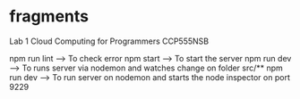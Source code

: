 # fragments

Lab 1 Cloud Computing for Programmers CCP555NSB

npm run lint --> To check error
npm start --> To start the server
npm run dev --> To runs server via nodemon and watches change on folder src/\*\*
npm run dev --> To run server on nodemon and starts the node inspector on port 9229
